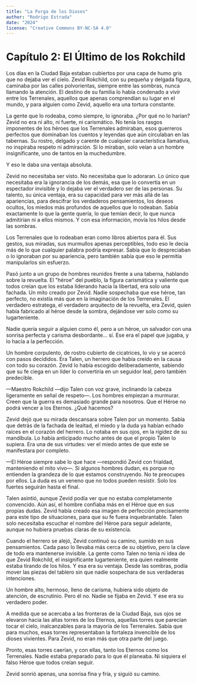 ```yaml
---
title: "La Purga de los Dioses"
author: "Rodrigo Estrada"
date: "2024"
license: "Creative Commons BY-NC-SA 4.0"
---
```


# Capítulo 2: **El Último de los Rokchild**

Los días en la Ciudad Baja estaban cubiertos por una capa de humo gris que no dejaba ver el cielo. Zevid Rokchild, con su pequeña y delgada figura, caminaba por las calles polvorientas, siempre entre las sombras, nunca llamando la atención. El destino de su familia lo había condenado a vivir entre los Terrenales, aquellos que apenas comprendían su lugar en el mundo, y para alguien como Zevid, aquello era una tortura constante. 

La gente que lo rodeaba, como siempre, lo ignoraba. ¿Por qué no lo harían? Zevid no era ni alto, ni fuerte, ni carismático. No tenía los rasgos imponentes de los héroes que los Terrenales admiraban, esos guerreros perfectos que dominaban los cuentos y leyendas que aún circulaban en las tabernas. Su rostro, delgado y carente de cualquier característica llamativa, no inspiraba respeto ni admiración. Si lo miraban, solo veían a un hombre insignificante, uno de tantos en la muchedumbre.

Y eso le daba una ventaja absoluta.

Zevid no necesitaba ser visto. No necesitaba que lo adoraran. Lo único que necesitaba era la ignorancia de los demás, esa que lo convertía en un espectador invisible y lo dejaba ver el verdadero ser de las personas. Su talento, su única ventaja, era su capacidad para ver más allá de las apariencias, para descifrar los verdaderos pensamientos, los deseos ocultos, los miedos más profundos de aquellos que lo rodeaban. Sabía exactamente lo que la gente quería, lo que temían decir, lo que nunca admitirían ni a ellos mismos. Y con esa información, movía los hilos desde las sombras.

Los Terrenales que lo rodeaban eran como libros abiertos para él. Sus gestos, sus miradas, sus murmullos apenas perceptibles, todo eso le decía más de lo que cualquier palabra podría expresar. Sabía que lo despreciaban o lo ignoraban por su apariencia, pero también sabía que eso le permitía manipularlos sin esfuerzo.

Pasó junto a un grupo de hombres reunidos frente a una taberna, hablando sobre la revuelta. El "héroe" del pueblo, la figura carismática y valiente que todos creían que los estaba liderando hacia la libertad, era solo una fachada. Un mito creado por Zevid. Nadie sospechaba que ese héroe, tan perfecto, no existía más que en la imaginación de los Terrenales. El verdadero estratega, el verdadero arquitecto de la revuelta, era Zevid, quien había fabricado al héroe desde la sombra, dejándose ver solo como su lugarteniente.

Nadie quería seguir a alguien como él, pero a un héroe, un salvador con una sonrisa perfecta y carisma desbordante... sí. Ese era el papel que jugaba, y lo hacía a la perfección.

Un hombre corpulento, de rostro cubierto de cicatrices, lo vio y se acercó con pasos decididos. Era Talen, un herrero que había creído en la causa con todo su corazón. Zevid lo había escogido deliberadamente, sabiendo que su fe ciega en un líder lo convertiría en un seguidor leal, pero también predecible. 

—Maestro Rokchild —dijo Talen con voz grave, inclinando la cabeza ligeramente en señal de respeto—. Los hombres empiezan a murmurar. Creen que la guerra es demasiado grande para nosotros. Que el Héroe no podrá vencer a los Eternos. ¿Qué hacemos?

Zevid dejó que su mirada descansara sobre Talen por un momento. Sabía que detrás de la fachada de lealtad, el miedo y la duda ya habían echado raíces en el corazón del herrero. Lo notaba en sus ojos, en la rigidez de su mandíbula. Lo había anticipado mucho antes de que el propio Talen lo supiera. Era una de sus virtudes: ver el miedo antes de que este se manifestara por completo.

—El Héroe siempre sabe lo que hace —respondió Zevid con frialdad, manteniendo el mito vivo—. Si algunos hombres dudan, es porque no entienden la grandeza de lo que estamos construyendo. No te preocupes por ellos. La duda es un veneno que no todos pueden resistir. Solo los fuertes seguirán hasta el final.

Talen asintió, aunque Zevid podía ver que no estaba completamente convencido. Aún así, el hombre confiaba más en el Héroe que en sus propias dudas. Zevid había creado esa imagen de perfección precisamente para este tipo de situaciones, para que su fe fuera inquebrantable. Talen solo necesitaba escuchar el nombre del Héroe para seguir adelante, aunque no hubiera pruebas claras de su existencia.

Cuando el herrero se alejó, Zevid continuó su camino, sumido en sus pensamientos. Cada paso lo llevaba más cerca de su objetivo, pero la clave de todo era mantenerse invisible. La gente como Talen no tenía ni idea de que Zevid Rokchild, el insignificante lugarteniente, era quien realmente estaba tirando de los hilos. Y esa era su ventaja. Desde las sombras, podía mover las piezas del tablero sin que nadie sospechara de sus verdaderas intenciones.

Un hombre alto, hermoso, lleno de carisma, hubiera sido objeto de atención, de escrutinio. Pero él no. Nadie se fijaba en Zevid. Y ese era su verdadero poder.

A medida que se acercaba a las fronteras de la Ciudad Baja, sus ojos se elevaron hacia las altas torres de los Eternos, aquellas torres que parecían tocar el cielo, inalcanzables para la mayoría de los Terrenales. Sabía que para muchos, esas torres representaban la fortaleza invencible de los dioses vivientes. Para Zevid, no eran más que otra parte del juego.

Pronto, esas torres caerían, y con ellas, tanto los Eternos como los Terrenales. Nadie estaba preparado para lo que él planeaba. Ni siquiera el falso Héroe que todos creían seguir.

Zevid sonrió apenas, una sonrisa fina y fría, y siguió su camino.
